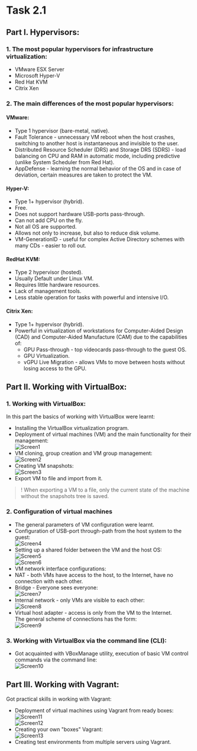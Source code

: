 # Task 2.1
## Part I. Hypervisors:
### 1. The most popular hypervisors for infrastructure virtualization:
  - VMware ESX Server
  - Microsoft Hyper-V
  - Red Hat KVM
  - Citrix Xen

### 2. The main differences of the most popular hypervisors:
#### VMware:
  - Type 1 hypervisor (bare-metal, native).
  - Fault Tolerance - unnecessary VM reboot when the host crashes, switching to another host is instantaneous and invisible to the user.
  - Distributed Resource Scheduler (DRS) and Storage DRS (SDRS) - load balancing on CPU and RAM in automatic mode, including predictive (unlike System Scheduler from Red Hat).
  - AppDefense - learning the normal behavior of the OS and in case of deviation, certain measures are taken to protect the VM.

#### Hyper-V:
  - Type 1+ hypervisor (hybrid).
  - Free.
  - Does not support hardware USB-ports pass-through.
  - Can not add CPU on the fly.
  - Not all OS are supported.
  - Allows not only to increase, but also to reduce disk volume.
  - VM-GenerationID - useful for complex Active Directory schemes with many CDs - easier to roll out.

#### RedHat KVM:
  - Type 2 hypervisor (hosted).
  - Usually Default under Linux VM.
  - Requires little hardware resources.
  - Lack of management tools.
  - Less stable operation for tasks with powerful and intensive I/O.

#### Citrix Xen:
  - Type 1+ hypervisor (hybrid).
  - Powerful in virtualization of workstations for Computer-Aided Design (CAD) and Computer-Aided Manufacture (CAM) due to the capabilities of:
    - GPU Pass-through - top videocards pass-through to the guest OS.
    - GPU Virtualization.
    - vGPU Live Migration - allows VMs to move between hosts without losing access to the GPU.

## Part II. Working with VirtualBox:  
### 1. Working with VirtualBox:  
 In this part the basics of working with VirtualBox were learnt:  
  - Installing the VirtualBox virtualization program.  
  - Deployment of virtual machines (VM) and the main functionality for their management:  
  ![Screen1](./task_images/Screenshot_1.png)  
  - VM cloning, group creation and VM group management:  
  ![Screen2](./task_images/Screenshot_2.png)  
  - Creating VM snapshots:  
  ![Screen3](./task_images/Screenshot_3.png)
  - Export VM to file and import from it.
  >! When exporting a VM to a file, only the current state of the machine without the snapshots tree is saved.  

### 2. Configuration of virtual machines  
  - The general parameters of VM configuration were learnt.  
  - Configuration of USB-port through-path from the host system to the guest:  
  ![Screen4](./task_images/Screenshot_4.png)  
  - Setting up a shared folder between the VM and the host OS:  
  ![Screen5](./task_images/Screenshot_5.png)  
  ![Screen6](./task_images/Screenshot_6.png)  
  - VM network interface configurations:    
   - NAT - both VMs have access to the host, to the Internet, have no connection with each other.  
   - Bridge - Everyone sees everyone:  
   ![Screen7](./task_images/Screenshot_7.png)  
   - Internal network - only VMs are visible to each other:  
   ![Screen8](./task_images/Screenshot_8.png)  
   - Virtual host adapter - access is only from the VM to the Internet.  
   The general scheme of connections has the form:  
   ![Screen9](./task_images/Screenshot_9.png)  

### 3. Working with VirtualBox via the command line (CLI):  
  - Got acquainted with VBoxManage utility, execution of basic VM control commands via the command line:  
  ![Screen10](./task_images/Screenshot_10.png)  

## Part III. Working with Vagrant:  
 Got practical skills in working with Vagrant:  
  - Deployment of virtual machines using Vagrant from ready boxes:  
  ![Screen11](./task_images/Screenshot_11.png)  
  ![Screen12](./task_images/Screenshot_12.png)  
  - Creating your own "boxes" Vagrant:  
  ![Screen13](./task_images/Screenshot_13.png)  
  - Creating test environments from multiple servers using Vagrant.  
